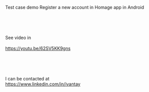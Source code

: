 
Test case demo
Register a new account in Homage app in Android 


<br><br><br>

See video in
<br><br>
https://youtu.be/62SV5KK9gns

<br><br><br>

I can be contacted at 
<br>
https://www.linkedin.com/in/ivantay

